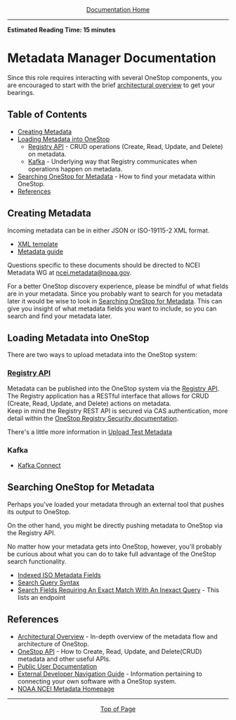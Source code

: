 <div align="center"><a href="/onestop/">Documentation Home</a></div>
<hr>

**Estimated Reading Time: 15 minutes**

# Metadata Manager Documentation
Since this role requires interacting with several OneStop components, you are encouraged to start with the brief [architectural overview](architectural-overview) to get your bearings.

## Table of Contents
- [Creating Metadata](#creating-metadata)
- [Loading Metadata into OneStop](#loading-metadata-into-onestop)
    - [Registry API](#registry-api) - CRUD operations (Create, Read, Update, and Delete) on metadata.
    - [Kafka](#kafka) - Underlying way that Registry communicates when operations happen on metadata.
- [Searching OneStop for Metadata](#searching-onestop-for-metadata) - How to find your metadata within OneStop.
- [References](#references)

## Creating Metadata
Incoming metadata can be in either JSON or ISO-19115-2 XML format.

* [XML template](https://data.noaa.gov/waf/templates/iso_u/xml/ncei_template-clean.xml)
* [Metadata guide](https://drive.google.com/file/d/1RqI3pqYr1vLCjj--7mklkNoclOwOrpDD/view)

Questions specific to these documents should be directed to NCEI Metadata WG at ncei.metadata@noaa.gov.

For a better OneStop discovery experience, please be mindful of what fields are in your metadata. Since you probably want to search for you metadata later it would be wise to look in [Searching OneStop for Metadata](#searching-onestop-for-metadata). This can give you insight of what metadata fields you want to include, so you can search and find your metadata later.

## Loading Metadata into OneStop
There are two ways to upload metadata into the OneStop system:

### [Registry API](/onestop/api/registry-api)
Metadata can be published into the OneStop system via the [Registry API](/onestop/api/registry-api). The Registry application has a RESTful interface that allows for CRUD (Create, Read, Update, and Delete) actions on metadata.   
Keep in mind the Registry REST API is secured via CAS authentication, more detail within the [OneStop Registry Security documentation](/onestop/operator/security/registry-security). 

There's a little more information in [Upload Test Metadata](/onestop/developer/additional-developer-info#upload-test-metadata)
 
### Kafka
  - [Kafka Connect](v3/upstream-kafka-connect)

## Searching OneStop for Metadata
Perhaps you've loaded your metadata through an external tool that pushes its output to OneStop. 

On the other hand, you might be directly pushing metadata to OneStop via the Registry API.

No matter how your metadata gets into OneStop, however, you'll probably be curious about what you can do to take full advantage of the OneStop search functionality.

  - [Indexed ISO Metadata Fields](iso-indexing-mapping)
  - [Search Query Syntax](../api/search-query-syntax)
  - [Search Fields Requiring An Exact Match With An Inexact Query](../api/search-query-syntax#search-fields-requiring-an-exact-match-with-an-inexact-query) - This lists an endpoint 

## References
  - [Architectural Overview](architectural-overview) - In-depth overview of the metadata flow and architecture of OneStop.
  - [OneStop API](/onestop/api/) - How to Create, Read, Update, and Delete(CRUD) metadata and other useful APIs.
  - [Public User Documentation](../public-user/)
  - [External Developer Navigation Guide](../external-developer) - Information pertaining to connecting your own software with a OneStop system.
  - [NOAA NCEI Metadata Homepage](https://ncei.noaa.gov/metadata)

<hr>
<div align="center"><a href="#">Top of Page</a></div>